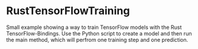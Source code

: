 # RustTensorFlowTraining
Small example showing a way to train TensorFlow models with the Rust TensorFlow-Bindings. Use the Python script to create a model and then run the main method, which will perfrom one training step and one prediction.
